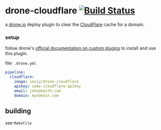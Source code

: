 # drone-cloudflare [![Build Status](https://drone-ci.ipsw.me/api/badges/cj123/drone-cloudflare/status.svg)](https://drone-ci.ipsw.me/cj123/drone-cloudflare)
a [drone.io](http://readme.drone.io/) deploy plugin to clear the [CloudFlare](https://cloudflare.com) cache for a domain.

### setup

follow drone's [official documentation on custom plugins](http://readme.drone.io/plugins/plugin-overview/) to install and use this plugin.

file: `.drone.yml`
```yml
pipeline:
  cloudflare:
    image: seejy/drone-cloudflare
    apikey: some-cloudflare-apikey
    email: john@smith.com
    domain: mydomain.com
```

## building

see `Makefile`
